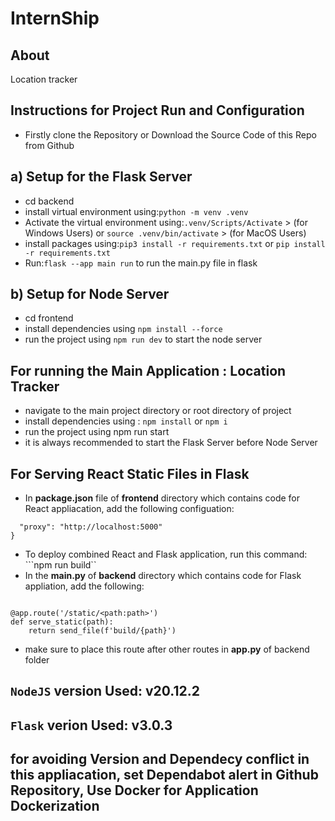 # InternShip
## About
Location tracker
## Instructions for Project Run and Configuration
* Firstly clone the Repository or Download the Source Code of this Repo from Github
## a) Setup for the Flask Server
* cd backend
* install virtual environment using:```python -m venv .venv```
* Activate the virtual environment using:```.venv/Scripts/Activate``` > (for Windows Users) or ```source .venv/bin/activate``` > (for MacOS Users) 
* install packages using:```pip3 install -r requirements.txt``` or ```pip install -r requirements.txt```
* Run:```flask --app main run``` to run the main.py file in flask
## b) Setup for Node Server
* cd frontend
* install dependencies using ```npm install --force```
* run the project using ```npm run dev``` to start the node server
## For running the Main Application : Location Tracker
* navigate to the main project directory or root directory of project
* install dependencies using : ```npm install``` or ```npm i```
* run the project using npm run start
* it is always recommended to start the Flask Server before Node Server
## For Serving React Static Files in Flask
* In **package.json** file of **frontend** directory which contains code for React appliacation, add the following configuation:
```{
  "proxy": "http://localhost:5000"
}
```
* To deploy combined React and Flask application, run this command: ```npm run build``  
* In the **main.py** of **backend** directory which contains code for Flask appliation, add the following:
```from flask import send_file

@app.route('/static/<path:path>')
def serve_static(path):
    return send_file(f'build/{path}')
``` 
* make sure to place this route after other routes in **app.py** of backend folder

## `NodeJS` version Used: v20.12.2
## `Flask` verion Used: v3.0.3
## for avoiding Version and Dependecy conflict in this appliacation, set Dependabot alert in Github Repository, Use Docker for Application Dockerization